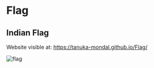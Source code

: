 # Flag
## Indian Flag

Website visible at:
https://tanuka-mondal.github.io/Flag/

![flag](https://drive.google.com/file/d/1cCsBsGADqT5KtGQjJURvdgz8uAp6k-B3/view?usp=sharing)
